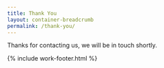 ```yaml
---
title: Thank You
layout: container-breadcrumb
permalink: /thank-you/
---
```

Thanks for contacting us, we will be in touch shortly.

{% include work-footer.html %}
